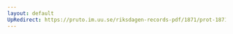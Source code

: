 ```yaml
---
layout: default
UpRedirect: https://pruto.im.uu.se/riksdagen-records-pdf/1871/prot-1871--ak--516/prot-1871--ak--516_018.pdf
---
```

